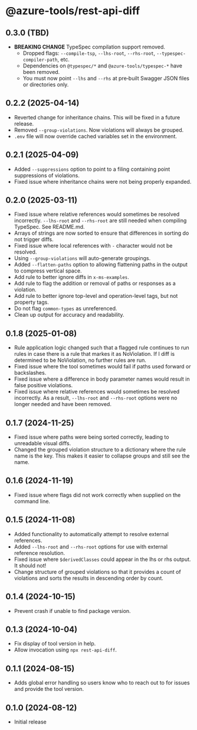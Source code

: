 # @azure-tools/rest-api-diff

## 0.3.0 (TBD)

- **BREAKING CHANGE** TypeSpec compilation support removed.
  - Dropped flags: `--compile-tsp`, `--lhs-root`, `--rhs-root`, `--typespec-compiler-path`, etc.
  - Dependencies on `@typespec/*` and `@azure-tools/typespec-*` have been removed.
  - You must now point `--lhs` and `--rhs` at pre‑built Swagger JSON files or directories only.

## 0.2.2 (2025-04-14)

- Reverted change for inheritance chains. This will be fixed in a future release.
- Removed `--group-violations`. Now violations will always be grouped.
- `.env` file will now override cached variables set in the environment.

## 0.2.1 (2025-04-09)

- Added `--suppressions` option to point to a filing containing point suppressions of violations.
- Fixed issue where inheritance chains were not being properly expanded.

## 0.2.0 (2025-03-11)

- Fixed issue where relative references would sometimes be resolved incorrectly. `--lhs-root`
  and `--rhs-root` are still needed when compiling TypeSpec. See README.md.
- Arrays of strings are now sorted to ensure that differences in sorting do not trigger diffs.
- Fixed issue where local references with `-` character would not be resolved.
- Using `--group-violations` will auto-generate groupings.
- Added `--flatten-paths` option to allowing flattening paths in the output to compress vertical space.
- Add rule to better ignore diffs in `x-ms-examples`.
- Add rule to flag the addition or removal of paths or responses as a violation.
- Add rule to better ignore top-level and operation-level tags, but not property tags.
- Do not flag `common-types` as unreferenced.
- Clean up output for accuracy and readability.

## 0.1.8 (2025-01-08)

- Rule application logic changed such that a flagged rule continues to run rules in case
  there is a rule that markes it as NoViolation. If I diff is determined to be NoViolation,
  no further rules are run.
- Fixed issue where the tool sometimes would fail if paths used forward or backslashes.
- Fixed issue where a difference in body parameter names would result in false positive violations.
- Fixed issue where relative references would sometimes be resolved incorrectly. As a result, `--lhs-root`
  and `--rhs-root` options were no longer needed and have been removed.

## 0.1.7 (2024-11-25)

- Fixed issue where paths were being sorted correctly, leading to unreadable visual diffs.
- Changed the grouped violation structure to a dictionary where the rule name is the key. This makes
  it easier to collapse groups and still see the name.

## 0.1.6 (2024-11-19)

- Fixed issue where flags did not work correctly when supplied on the command line.

## 0.1.5 (2024-11-08)

- Added functionality to automatically attempt to resolve external references.
- Added `--lhs-root` and `--rhs-root` options for use with external reference resolution.
- Fixed issue where `$derivedClasses` could appear in the lhs or rhs output. It should not!
- Change structure of grouped violations so that it provides a count of violations and sorts the results in descending order by count.

## 0.1.4 (2024-10-15)

- Prevent crash if unable to find package version.

## 0.1.3 (2024-10-04)

- Fix display of tool version in help.
- Allow invocation using `npx rest-api-diff`.

## 0.1.1 (2024-08-15)

- Adds global error handling so users know who to reach out to for issues and provide the tool version.

## 0.1.0 (2024-08-12)

- Initial release
